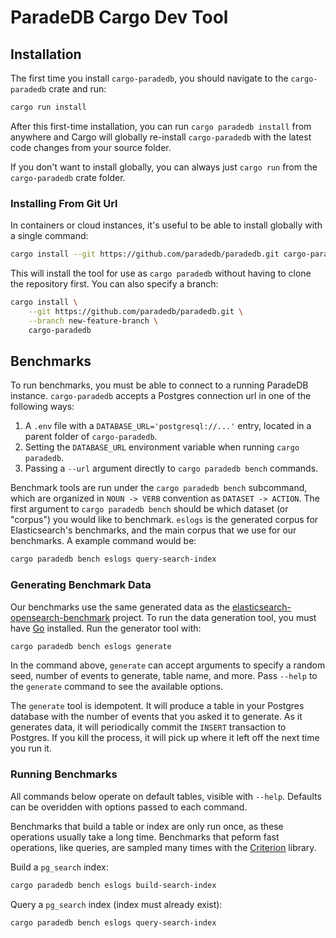 # ParadeDB Cargo Dev Tool

## Installation

The first time you install `cargo-paradedb`, you should navigate to the `cargo-paradedb` crate and run:

```sh
cargo run install
```

After this first-time installation, you can run `cargo paradedb install` from anywhere and Cargo will globally re-install `cargo-paradedb` with the latest code changes from your source folder.

If you don't want to install globally, you can always just `cargo run` from the `cargo-paradedb` crate folder.

### Installing From Git Url

In containers or cloud instances, it's useful to be able to install globally with a single command:

```sh
cargo install --git https://github.com/paradedb/paradedb.git cargo-paradedb
```

This will install the tool for use as `cargo paradedb` without having to clone the repository first. You can also specify a branch:

```sh
cargo install \
    --git https://github.com/paradedb/paradedb.git \
    --branch new-feature-branch \
    cargo-paradedb
```

## Benchmarks

To run benchmarks, you must be able to connect to a running ParadeDB instance. `cargo-paradedb` accepts a Postgres connection url in one of the following ways:

1. A `.env` file with a `DATABASE_URL='postgresql://...'` entry, located in a parent folder of `cargo-paradedb`.
2. Setting the `DATABASE_URL` environment variable when running `cargo paradedb`.
3. Passing a `--url` argument directly to `cargo paradedb bench` commands.

Benchmark tools are run under the `cargo paradedb bench` subcommand, which are organized in `NOUN -> VERB` convention as `DATASET -> ACTION`. The first argument to `cargo paradedb bench` should be which dataset (or "corpus") you would like to benchmark. `eslogs` is the generated corpus for Elasticsearch's benchmarks, and the main corpus that we use for our benchmarks. A example command would be:

```sh
cargo paradedb bench eslogs query-search-index
```

### Generating Benchmark Data

Our benchmarks use the same generated data as the [elasticsearch-opensearch-benchmark](https://github.com/elastic/elasticsearch-opensearch-benchmark) project. To run the data generation tool, you must have [Go](https://go.dev/doc/install) installed. Run the generator tool with:

```sh
cargo paradedb bench eslogs generate
```

In the command above, `generate` can accept arguments to specify a random seed, number of events to generate, table name, and more. Pass `--help` to the `generate` command to see the available options.

The `generate` tool is idempotent. It will produce a table in your Postgres database with the number of events that you asked it to generate. As it generates data, it will periodically commit the `INSERT` transaction to Postgres. If you kill the process, it will pick up where it left off the next time you run it.

### Running Benchmarks

All commands below operate on default tables, visible with `--help`. Defaults can be overidden with options passed to each command.

Benchmarks that build a table or index are only run once, as these operations usually take a long time. Benchmarks that peform fast operations, like queries, are sampled many times with the [Criterion](https://github.com/bheisler/criterion.rs) library.

Build a `pg_search` index:

```sh
cargo paradedb bench eslogs build-search-index
```

Query a `pg_search` index (index must already exist):

```sh
cargo paradedb bench eslogs query-search-index
```

